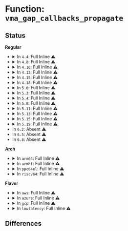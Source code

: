 # Function: <code>vma_gap_callbacks_propagate</code>

## Status
<b>Regular</b>
<ul>
<li>
<details>
<summary>In <code>4.4</code>: Full Inline ⚠️</summary>

**Collision:** Unique Static

**Inline:** Full

**Transformation:** False

**Instances:**

```
In mm/mmap.c (ffffffff811c4740)
Location: mm/mmap.c:480
Inline: True
Inline callers:
  - mm/mmap.c:vma_rb_erase
  - mm/mmap.c:vma_rb_erase
  - mm/mmap.c:__vma_link_rb
  - mm/mmap.c:__vma_link_rb
  - mm/mmap.c:vma_adjust
  - mm/mmap.c:vma_adjust
  - mm/mmap.c:vma_adjust
  - mm/mmap.c:expand_downwards
  - mm/mmap.c:do_munmap
```
</details>
</li>
<li>
<details>
<summary>In <code>4.8</code>: Full Inline ⚠️</summary>

**Collision:** Unique Static

**Inline:** Full

**Transformation:** False

**Instances:**

```
In mm/mmap.c (ffffffff811e2271)
Location: mm/mmap.c:372
Inline: True
Inline callers:
  - mm/mmap.c:do_munmap
  - mm/mmap.c:expand_downwards
  - mm/mmap.c:vma_adjust
  - mm/mmap.c:vma_adjust
  - mm/mmap.c:vma_adjust
  - mm/mmap.c:__vma_link_rb
  - mm/mmap.c:__vma_link_rb
  - mm/mmap.c:vma_rb_erase
  - mm/mmap.c:vma_rb_erase
```
</details>
</li>
<li>
<details>
<summary>In <code>4.10</code>: Full Inline ⚠️</summary>

**Collision:** Unique Static

**Inline:** Full

**Transformation:** False

**Instances:**

```
In mm/mmap.c (ffffffff811f2241)
Location: mm/mmap.c:379
Inline: True
Inline callers:
  - mm/mmap.c:do_munmap
  - mm/mmap.c:expand_downwards
  - mm/mmap.c:__vma_adjust
  - mm/mmap.c:__vma_adjust
  - mm/mmap.c:__vma_adjust
  - mm/mmap.c:__vma_link_rb
  - mm/mmap.c:__vma_link_rb
  - mm/mmap.c:__vma_rb_erase
  - mm/mmap.c:__vma_rb_erase
```
</details>
</li>
<li>
<details>
<summary>In <code>4.13</code>: Full Inline ⚠️</summary>

**Collision:** Unique Static

**Inline:** Full

**Transformation:** False

**Instances:**

```
In mm/mmap.c (ffffffff811fd237)
Location: mm/mmap.c:395
Inline: True
Inline callers:
  - mm/mmap.c:do_munmap
  - mm/mmap.c:expand_downwards
  - mm/mmap.c:__vma_adjust
  - mm/mmap.c:__vma_adjust
  - mm/mmap.c:__vma_adjust
  - mm/mmap.c:__vma_link_rb
  - mm/mmap.c:__vma_link_rb
  - mm/mmap.c:__vma_rb_erase
  - mm/mmap.c:__vma_rb_erase
```
</details>
</li>
<li>
<details>
<summary>In <code>4.15</code>: Full Inline ⚠️</summary>

**Collision:** Unique Static

**Inline:** Full

**Transformation:** False

**Instances:**

```
In mm/mmap.c (ffffffff8121579d)
Location: mm/mmap.c:396
Inline: True
Inline callers:
  - mm/mmap.c:do_munmap
  - mm/mmap.c:expand_downwards
  - mm/mmap.c:__vma_adjust
  - mm/mmap.c:__vma_adjust
  - mm/mmap.c:__vma_adjust
  - mm/mmap.c:__vma_link_rb
  - mm/mmap.c:__vma_link_rb
  - mm/mmap.c:__vma_rb_erase
  - mm/mmap.c:__vma_rb_erase
```
</details>
</li>
<li>
<details>
<summary>In <code>4.18</code>: Full Inline ⚠️</summary>

**Collision:** Unique Static

**Inline:** Full

**Transformation:** False

**Instances:**

```
In mm/mmap.c (ffffffff812365df)
Location: mm/mmap.c:405
Inline: True
Inline callers:
  - mm/mmap.c:do_munmap
  - mm/mmap.c:expand_downwards
  - mm/mmap.c:__vma_adjust
  - mm/mmap.c:__vma_adjust
  - mm/mmap.c:__vma_adjust
  - mm/mmap.c:__vma_link_rb
  - mm/mmap.c:__vma_link_rb
  - mm/mmap.c:__vma_rb_erase
  - mm/mmap.c:__vma_rb_erase
```
</details>
</li>
<li>
<details>
<summary>In <code>5.0</code>: Full Inline ⚠️</summary>

**Collision:** Unique Static

**Inline:** Full

**Transformation:** False

**Instances:**

```
In mm/mmap.c (ffffffff81249e13)
Location: mm/mmap.c:429
Inline: True
Inline callers:
  - mm/mmap.c:__do_munmap
  - mm/mmap.c:expand_downwards
  - mm/mmap.c:__vma_adjust
  - mm/mmap.c:__vma_adjust
  - mm/mmap.c:__vma_adjust
  - mm/mmap.c:__vma_link_rb
  - mm/mmap.c:__vma_link_rb
  - mm/mmap.c:__vma_rb_erase
  - mm/mmap.c:__vma_rb_erase
```
</details>
</li>
<li>
<details>
<summary>In <code>5.3</code>: Full Inline ⚠️</summary>

**Collision:** Unique Static

**Inline:** Full

**Transformation:** False

**Instances:**

```
In mm/mmap.c (ffffffff8125c117)
Location: mm/mmap.c:431
Inline: True
Inline callers:
  - mm/mmap.c:__do_munmap
  - mm/mmap.c:expand_downwards
  - mm/mmap.c:__vma_adjust
  - mm/mmap.c:__vma_adjust
  - mm/mmap.c:__vma_adjust
  - mm/mmap.c:__vma_link_rb
  - mm/mmap.c:__vma_link_rb
  - mm/mmap.c:__vma_rb_erase
  - mm/mmap.c:__vma_rb_erase
```
</details>
</li>
<li>
<details>
<summary>In <code>5.4</code>: Full Inline ⚠️</summary>

**Collision:** Unique Static

**Inline:** Full

**Transformation:** False

**Instances:**

```
In mm/mmap.c (ffffffff8126a807)
Location: mm/mmap.c:431
Inline: True
Inline callers:
  - mm/mmap.c:__do_munmap
  - mm/mmap.c:expand_downwards
  - mm/mmap.c:__vma_adjust
  - mm/mmap.c:__vma_adjust
  - mm/mmap.c:__vma_adjust
  - mm/mmap.c:__vma_link_rb
  - mm/mmap.c:__vma_link_rb
  - mm/mmap.c:__vma_rb_erase
  - mm/mmap.c:__vma_rb_erase
```
</details>
</li>
<li>
<details>
<summary>In <code>5.8</code>: Full Inline ⚠️</summary>

**Collision:** Unique Static

**Inline:** Full

**Transformation:** False

**Instances:**

```
In mm/mmap.c (ffffffff8129b260)
Location: mm/mmap.c:434
Inline: True
Inline callers:
  - mm/mmap.c:__do_munmap
  - mm/mmap.c:expand_downwards
  - mm/mmap.c:__vma_adjust
  - mm/mmap.c:__vma_adjust
  - mm/mmap.c:__vma_adjust
  - mm/mmap.c:__vma_adjust
  - mm/mmap.c:__vma_adjust
  - mm/mmap.c:vma_link
  - mm/mmap.c:vma_link
  - mm/mmap.c:__vma_rb_erase
  - mm/mmap.c:__vma_rb_erase
```
</details>
</li>
<li>
<details>
<summary>In <code>5.11</code>: Full Inline ⚠️</summary>

**Collision:** Unique Static

**Inline:** Full

**Transformation:** False

**Instances:**

```
In mm/mmap.c (ffffffff812a6420)
Location: mm/mmap.c:434
Inline: True
Inline callers:
  - mm/mmap.c:__do_munmap
  - mm/mmap.c:expand_downwards
  - mm/mmap.c:__vma_adjust
  - mm/mmap.c:__vma_adjust
  - mm/mmap.c:__vma_adjust
  - mm/mmap.c:__vma_adjust
  - mm/mmap.c:__vma_adjust
  - mm/mmap.c:vma_link
  - mm/mmap.c:vma_link
  - mm/mmap.c:__vma_rb_erase
  - mm/mmap.c:__vma_rb_erase
```
</details>
</li>
<li>
<details>
<summary>In <code>5.13</code>: Full Inline ⚠️</summary>

**Collision:** Unique Static

**Inline:** Full

**Transformation:** False

**Instances:**

```
In mm/mmap.c (ffffffff812ab74c)
Location: mm/mmap.c:438
Inline: True
Inline callers:
  - mm/mmap.c:__do_munmap
  - mm/mmap.c:expand_downwards
  - mm/mmap.c:__vma_adjust
  - mm/mmap.c:__vma_adjust
  - mm/mmap.c:__vma_adjust
  - mm/mmap.c:__vma_adjust
  - mm/mmap.c:__vma_adjust
  - mm/mmap.c:vma_link
  - mm/mmap.c:vma_link
  - mm/mmap.c:__vma_rb_erase
  - mm/mmap.c:__vma_rb_erase
```
</details>
</li>
<li>
<details>
<summary>In <code>5.15</code>: Full Inline ⚠️</summary>

**Collision:** Unique Static

**Inline:** Full

**Transformation:** False

**Instances:**

```
In mm/mmap.c (ffffffff812ecdcc)
Location: mm/mmap.c:436
Inline: True
Inline callers:
  - mm/mmap.c:__do_munmap
  - mm/mmap.c:expand_downwards
  - mm/mmap.c:__vma_adjust
  - mm/mmap.c:__vma_adjust
  - mm/mmap.c:__vma_adjust
  - mm/mmap.c:__vma_adjust
  - mm/mmap.c:__vma_adjust
  - mm/mmap.c:vma_link
  - mm/mmap.c:vma_link
  - mm/mmap.c:__vma_rb_erase
  - mm/mmap.c:__vma_rb_erase
```
</details>
</li>
<li>
<details>
<summary>In <code>5.19</code>: Full Inline ⚠️</summary>

**Collision:** Unique Static

**Inline:** Full

**Transformation:** False

**Instances:**

```
In mm/mmap.c (ffffffff81350172)
Location: mm/mmap.c:442
Inline: True
Inline callers:
  - mm/mmap.c:__do_munmap
  - mm/mmap.c:expand_downwards
  - mm/mmap.c:__vma_adjust
  - mm/mmap.c:__vma_adjust
  - mm/mmap.c:__vma_adjust
  - mm/mmap.c:__vma_adjust
  - mm/mmap.c:__vma_adjust
  - mm/mmap.c:vma_link
  - mm/mmap.c:vma_link
  - mm/mmap.c:__vma_rb_erase
  - mm/mmap.c:__vma_rb_erase
```
</details>
</li>
<li>
In <code>6.2</code>: Absent ⚠️
</li>
<li>
In <code>6.5</code>: Absent ⚠️
</li>
<li>
In <code>6.8</code>: Absent ⚠️
</li>
</ul>
<b>Arch</b>
<ul>
<li>
<details>
<summary>In <code>arm64</code>: Full Inline ⚠️</summary>

**Collision:** Unique Static

**Inline:** Full

**Transformation:** False

**Instances:**

```
In mm/mmap.c (ffff800010301f18)
Location: mm/mmap.c:431
Inline: True
Inline callers:
  - mm/mmap.c:__do_munmap
  - mm/mmap.c:expand_downwards
  - mm/mmap.c:__vma_adjust
  - mm/mmap.c:__vma_adjust
  - mm/mmap.c:__vma_adjust
  - mm/mmap.c:__vma_link_rb
  - mm/mmap.c:__vma_link_rb
  - mm/mmap.c:__vma_rb_erase
  - mm/mmap.c:__vma_rb_erase
```
</details>
</li>
<li>
<details>
<summary>In <code>armhf</code>: Full Inline ⚠️</summary>

**Collision:** Unique Static

**Inline:** Full

**Transformation:** False

**Instances:**

```
In mm/mmap.c (c0520654)
Location: mm/mmap.c:431
Inline: True
Inline callers:
  - mm/mmap.c:__do_munmap
  - mm/mmap.c:expand_downwards
  - mm/mmap.c:__vma_adjust
  - mm/mmap.c:__vma_adjust
  - mm/mmap.c:__vma_adjust
  - mm/mmap.c:__vma_link_rb
  - mm/mmap.c:__vma_link_rb
  - mm/mmap.c:__vma_rb_erase
  - mm/mmap.c:__vma_rb_erase
```
</details>
</li>
<li>
<details>
<summary>In <code>ppc64el</code>: Full Inline ⚠️</summary>

**Collision:** Unique Static

**Inline:** Full

**Transformation:** False

**Instances:**

```
In mm/mmap.c (c0000000003ce20c)
Location: mm/mmap.c:431
Inline: True
Inline callers:
  - mm/mmap.c:__do_munmap
  - mm/mmap.c:expand_downwards
  - mm/mmap.c:__vma_adjust
  - mm/mmap.c:__vma_adjust
  - mm/mmap.c:__vma_adjust
  - mm/mmap.c:__vma_link_rb
  - mm/mmap.c:__vma_link_rb
  - mm/mmap.c:__vma_rb_erase
  - mm/mmap.c:__vma_rb_erase
```
</details>
</li>
<li>
<details>
<summary>In <code>riscv64</code>: Full Inline ⚠️</summary>

**Collision:** Unique Static

**Inline:** Full

**Transformation:** False

**Instances:**

```
In mm/mmap.c (ffffffe00020efc6)
Location: mm/mmap.c:431
Inline: True
Inline callers:
  - mm/mmap.c:__do_munmap
  - mm/mmap.c:expand_downwards
  - mm/mmap.c:__vma_adjust
  - mm/mmap.c:__vma_adjust
  - mm/mmap.c:__vma_adjust
  - mm/mmap.c:__vma_link_rb
  - mm/mmap.c:__vma_link_rb
  - mm/mmap.c:__vma_rb_erase
  - mm/mmap.c:__vma_rb_erase
```
</details>
</li>
</ul>
<b>Flavor</b>
<ul>
<li>
<details>
<summary>In <code>aws</code>: Full Inline ⚠️</summary>

**Collision:** Unique Static

**Inline:** Full

**Transformation:** False

**Instances:**

```
In mm/mmap.c (ffffffff81262e57)
Location: mm/mmap.c:431
Inline: True
Inline callers:
  - mm/mmap.c:__do_munmap
  - mm/mmap.c:expand_downwards
  - mm/mmap.c:__vma_adjust
  - mm/mmap.c:__vma_adjust
  - mm/mmap.c:__vma_adjust
  - mm/mmap.c:__vma_link_rb
  - mm/mmap.c:__vma_link_rb
  - mm/mmap.c:__vma_rb_erase
  - mm/mmap.c:__vma_rb_erase
```
</details>
</li>
<li>
<details>
<summary>In <code>azure</code>: Full Inline ⚠️</summary>

**Collision:** Unique Static

**Inline:** Full

**Transformation:** False

**Instances:**

```
In mm/mmap.c (ffffffff81255277)
Location: mm/mmap.c:431
Inline: True
Inline callers:
  - mm/mmap.c:__do_munmap
  - mm/mmap.c:expand_downwards
  - mm/mmap.c:__vma_adjust
  - mm/mmap.c:__vma_adjust
  - mm/mmap.c:__vma_adjust
  - mm/mmap.c:__vma_link_rb
  - mm/mmap.c:__vma_link_rb
  - mm/mmap.c:__vma_rb_erase
  - mm/mmap.c:__vma_rb_erase
```
</details>
</li>
<li>
<details>
<summary>In <code>gcp</code>: Full Inline ⚠️</summary>

**Collision:** Unique Static

**Inline:** Full

**Transformation:** False

**Instances:**

```
In mm/mmap.c (ffffffff81260bf7)
Location: mm/mmap.c:431
Inline: True
Inline callers:
  - mm/mmap.c:__do_munmap
  - mm/mmap.c:expand_downwards
  - mm/mmap.c:__vma_adjust
  - mm/mmap.c:__vma_adjust
  - mm/mmap.c:__vma_adjust
  - mm/mmap.c:__vma_link_rb
  - mm/mmap.c:__vma_link_rb
  - mm/mmap.c:__vma_rb_erase
  - mm/mmap.c:__vma_rb_erase
```
</details>
</li>
<li>
<details>
<summary>In <code>lowlatency</code>: Full Inline ⚠️</summary>

**Collision:** Unique Static

**Inline:** Full

**Transformation:** False

**Instances:**

```
In mm/mmap.c (ffffffff812705c7)
Location: mm/mmap.c:431
Inline: True
Inline callers:
  - mm/mmap.c:__do_munmap
  - mm/mmap.c:expand_downwards
  - mm/mmap.c:__vma_adjust
  - mm/mmap.c:__vma_adjust
  - mm/mmap.c:__vma_adjust
  - mm/mmap.c:__vma_link_rb
  - mm/mmap.c:__vma_link_rb
  - mm/mmap.c:__vma_rb_erase
  - mm/mmap.c:__vma_rb_erase
```
</details>
</li>
</ul>

## Differences

